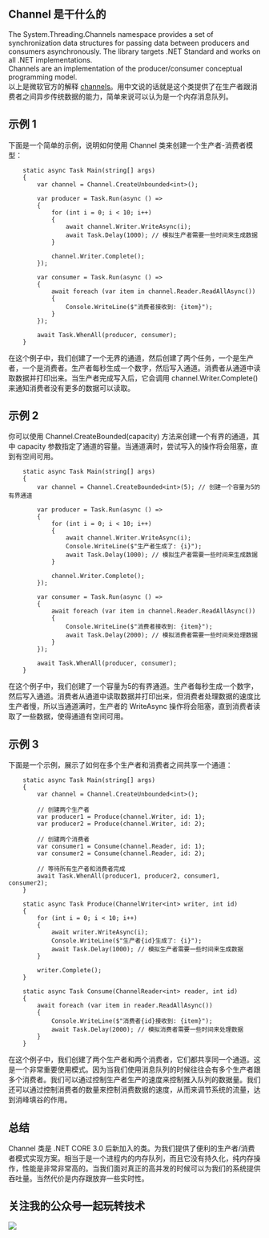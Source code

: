 ## Channel 是干什么的

The System.Threading.Channels namespace provides a set of synchronization data structures for passing data between producers and consumers asynchronously. The library targets .NET Standard and works on all .NET implementations.    
Channels are an implementation of the producer/consumer conceptual programming model.   
以上是微软官方的解释 [channels](https://learn.microsoft.com/en-us/dotnet/core/extensions/channels)。用中文说的话就是这个类提供了在生产者跟消费者之间异步传统数据的能力，简单来说可以认为是一个内存消息队列。   

## 示例 1
下面是一个简单的示例，说明如何使用 Channel 类来创建一个生产者-消费者模型：
```
    static async Task Main(string[] args)
    {
        var channel = Channel.CreateUnbounded<int>();

        var producer = Task.Run(async () =>
        {
            for (int i = 0; i < 10; i++)
            {
                await channel.Writer.WriteAsync(i);
                await Task.Delay(1000); // 模拟生产者需要一些时间来生成数据
            }

            channel.Writer.Complete();
        });

        var consumer = Task.Run(async () =>
        {
            await foreach (var item in channel.Reader.ReadAllAsync())
            {
                Console.WriteLine($"消费者接收到: {item}");
            }
        });

        await Task.WhenAll(producer, consumer);
    }
```
在这个例子中，我们创建了一个无界的通道，然后创建了两个任务，一个是生产者，一个是消费者。生产者每秒生成一个数字，然后写入通道。消费者从通道中读取数据并打印出来。当生产者完成写入后，它会调用 channel.Writer.Complete() 来通知消费者没有更多的数据可以读取。

## 示例 2
你可以使用 Channel.CreateBounded<T>(capacity) 方法来创建一个有界的通道，其中 capacity 参数指定了通道的容量。当通道满时，尝试写入的操作将会阻塞，直到有空间可用。
```
    static async Task Main(string[] args)
    {
        var channel = Channel.CreateBounded<int>(5); // 创建一个容量为5的有界通道

        var producer = Task.Run(async () =>
        {
            for (int i = 0; i < 10; i++)
            {
                await channel.Writer.WriteAsync(i);
                Console.WriteLine($"生产者生成了: {i}");
                await Task.Delay(1000); // 模拟生产者需要一些时间来生成数据
            }

            channel.Writer.Complete();
        });

        var consumer = Task.Run(async () =>
        {
            await foreach (var item in channel.Reader.ReadAllAsync())
            {
                Console.WriteLine($"消费者接收到: {item}");
                await Task.Delay(2000); // 模拟消费者需要一些时间来处理数据
            }
        });

        await Task.WhenAll(producer, consumer);
    }
```
在这个例子中，我们创建了一个容量为5的有界通道。生产者每秒生成一个数字，然后写入通道。消费者从通道中读取数据并打印出来，但消费者处理数据的速度比生产者慢，所以当通道满时，生产者的 WriteAsync 操作将会阻塞，直到消费者读取了一些数据，使得通道有空间可用。

## 示例 3
下面是一个示例，展示了如何在多个生产者和消费者之间共享一个通道：
```
    static async Task Main(string[] args)
    {
        var channel = Channel.CreateUnbounded<int>();

        // 创建两个生产者
        var producer1 = Produce(channel.Writer, id: 1);
        var producer2 = Produce(channel.Writer, id: 2);

        // 创建两个消费者
        var consumer1 = Consume(channel.Reader, id: 1);
        var consumer2 = Consume(channel.Reader, id: 2);

        // 等待所有生产者和消费者完成
        await Task.WhenAll(producer1, producer2, consumer1, consumer2);
    }

    static async Task Produce(ChannelWriter<int> writer, int id)
    {
        for (int i = 0; i < 10; i++)
        {
            await writer.WriteAsync(i);
            Console.WriteLine($"生产者{id}生成了: {i}");
            await Task.Delay(1000); // 模拟生产者需要一些时间来生成数据
        }

        writer.Complete();
    }

    static async Task Consume(ChannelReader<int> reader, int id)
    {
        await foreach (var item in reader.ReadAllAsync())
        {
            Console.WriteLine($"消费者{id}接收到: {item}");
            await Task.Delay(2000); // 模拟消费者需要一些时间来处理数据
        }
    }
```
在这个例子中，我们创建了两个生产者和两个消费者，它们都共享同一个通道。这是一个非常重要使用模式。因为当我们使用消息队列的时候往往会有多个生产者跟多个消费者。我们可以通过控制生产者生产的速度来控制推入队列的数据量。我们还可以通过控制消费者的数量来控制消费数据的速度，从而来调节系统的流量，达到消峰填谷的作用。

## 总结
Channel 类是 .NET CORE 3.0 后新加入的类。为我们提供了便利的生产者/消费者模式实现方案。相当于是一个进程内的内存队列，而且它没有持久化，纯内存操作，性能是非常非常高的。当我们面对真正的高并发的时候可以为我们的系统提供吞吐量。当然代价是内存跟放弃一些实时性。

## 关注我的公众号一起玩转技术   

![](https://static.xbaby.xyz/qrcode.jpg)
